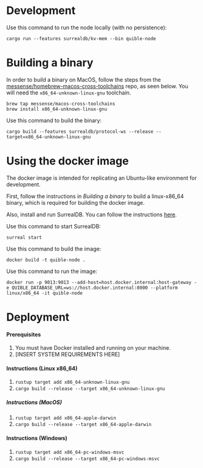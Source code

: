 # Development

Use this command to run the node locally (with no persistence):

    cargo run --features surrealdb/kv-mem --bin quible-node

# Building a binary

In order to build a binary on MacOS, follow the steps from the [messense/homebrew-macos-cross-toolchains](https://github.com/messense/homebrew-macos-cross-toolchains/) repo, as seen below. You will need the `x86_64-unknown-linux-gnu` toolchain.

    brew tap messense/macos-cross-toolchains
    brew install x86_64-unknown-linux-gnu

Use this command to build the binary:

    cargo build --features surrealdb/protocol-ws --release --target=x86_64-unknown-linux-gnu

# Using the docker image

The docker image is intended for replicating an Ubuntu-like environment for development.

First, follow the instructions in _Building a binary_ to build a linux-x86_64 binary, which is required for building the docker image.

Also, install and run SurrealDB. You can follow the instructions [here](https://surrealdb.com/docs/surrealdb/installation/macos).

Use this command to start SurrealDB:

    surreal start

Use this command to build the image:

    docker build -t quible-node .

Use this command to run the image:

    docker run -p 9013:9013 --add-host=host.docker.internal:host-gateway -e QUIBLE_DATABASE_URL=ws://host.docker.internal:8000 --platform linux/x86_64 -it quible-node

# Deployment

#### Prerequisites

1. You must have Docker installed and running on your machine.
2. [INSERT SYSTEM REQUIREMENTS HERE]

#### Instructions (Linux x86_64)

1. `rustup target add x86_64-unknown-linux-gnu`
2. `cargo build --release --target x86_64-unknown-linux-gnu`

##### Instructions (MacOS)

1. `rustup target add x86_64-apple-darwin`
2. `cargo build --release --target x86_64-apple-darwin`

#### Instructions (Windows)

1. `rustup target add x86_64-pc-windows-msvc`
2. `cargo build --release --target x86_64-pc-windows-msvc`
